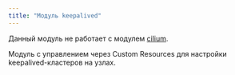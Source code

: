 ```yaml
---
title: "Модуль keepalived"
---
```


<div class="docs__information warning active">
Данный модуль не работает с модулем <a href="../021-cni-cilium/">cilium</a>.
</div>

Модуль с управлением через Custom Resources для настройки keepalived-кластеров на узлах.

